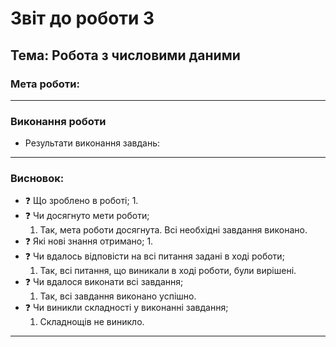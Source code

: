 # Звіт до роботи 3
## Тема: Робота з числовими даними
### Мета роботи: 

---
### Виконання роботи
* Результати виконання завдань:




   

---
### Висновок:

- :question: Що зроблено в роботі;
    1. 
- :question: Чи досягнуто мети роботи;
    1. Так, мета роботи досягнута. Всі необхідні завдання виконано.
- :question: Які нові знання отримано;
    1. 
- :question: Чи вдалось відповісти на всі питання задані в ході роботи;
    1. Так, всі питання, що виникали в ході роботи, були вирішені.
- :question: Чи вдалося виконати всі завдання;
    1. Так, всі завдання виконано успішно.
- :question: Чи виникли складності у виконанні завдання;
    1. Складнощів не виникло. 




---